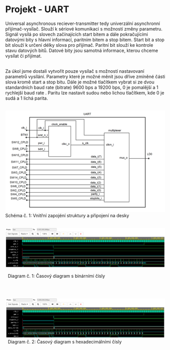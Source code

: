 # Projekt - UART
  Universal asynchronous reciever-transmitter tedy univerzální asynchronní přijímač-vysílač. Slouží k sériové komunikaci s možností změny parametru. Signál vysílá po slovech začínajících start bitem a dále pokračujícími datovými bity s hlavní informací, paritním bitem a stop bitem. Start bit a stop bit slouží k určení délky slova pro přijímač. Paritní bit slouží ke kontrole stavu datových bitů. Datové bity jsou samotná informace, kterou chceme vysílat či přijímat.
&nbsp;
  
&nbsp;  
   Za úkol jsme dostali vytvořit pouze vysílač s možností nastavovaní parametrů vysílání. Parametry které je možné měnit jsou dříve zmíněné části slova kromě start a stop bitu. Dále je možné tlačítkem vybrat si ze dvou standardních baud rate (bitrate) 9600 bps a 19200 bps, 0 je pomalější a 1 rychlejší baud rate . Paritu lze nastavit sudou nebo lichou tlačítkem, kde 0 je sudá a 1 lichá parita. 
&nbsp;

&nbsp;
![taskone](schema.png)
Schéma  č. 1: Vnitřní zapojéní struktury a připojení na desky 
&nbsp;

&nbsp;
![taskone](bsim.png)

&nbsp;
Diagram č. 1: Časový diagram s binárními čísly 
&nbsp;

&nbsp;

&nbsp;
![taskone](hsim.png)
&nbsp;
Diagram č. 2: Časový diagram s hexadecimálními čísly 
